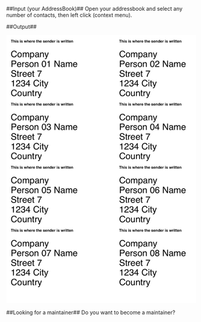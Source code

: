 ##Input (your AddressBook)##
Open your addressbook and select any number of contacts, then left click (context menu).




##Output##



![hihi](_pic/Example_Big.png?raw=true)




##Looking for a maintainer##
Do you want to become a maintainer?



